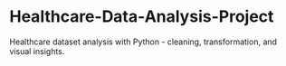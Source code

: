 # Healthcare-Data-Analysis-Project
Healthcare dataset analysis with Python - cleaning, transformation, and visual insights.


